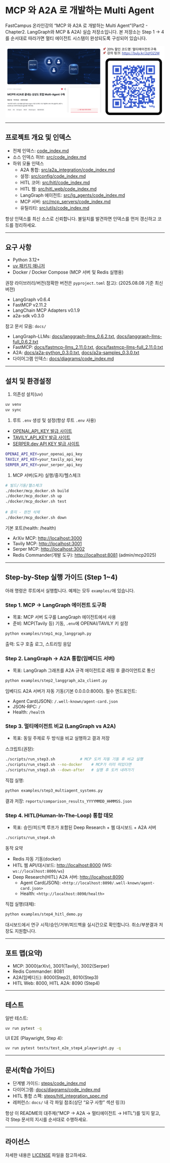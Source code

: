 # MCP 와 A2A 로 개발하는 Multi Agent

FastCampus 온라인강의 “MCP 와 A2A 로 개발하는 Multi Agent”(Part2 - Chapter2. LangGraph와 MCP & A2A) 실습 저장소입니다. 본 저장소는 Step 1 → 4를 순서대로 따라가면 멀티 에이전트 시스템이 완성되도록 구성되어 있습니다.

![fc_lecture.png](fc_lecture.png)

---

## 프로젝트 개요 및 인덱스

- 전체 인덱스: [code_index.md](code_index.md)
- 소스 인덱스 허브: [src/code_index.md](src/code_index.md)
- 하위 모듈 인덱스
  - A2A 통합: [src/a2a_integration/code_index.md](src/a2a_integration/code_index.md)
  - 설정: [src/config/code_index.md](src/config/code_index.md)
  - HITL 코어: [src/hitl/code_index.md](src/hitl/code_index.md)
  - HITL 웹: [src/hitl_web/code_index.md](src/hitl_web/code_index.md)
  - LangGraph 에이전트: [src/lg_agents/code_index.md](src/lg_agents/code_index.md)
  - MCP 서버: [src/mcp_servers/code_index.md](src/mcp_servers/code_index.md)
  - 유틸리티: [src/utils/code_index.md](src/utils/code_index.md)

항상 인덱스를 최신 소스로 신뢰합니다.
불일치를 발견하면 인덱스를 먼저 갱신하고 코드를 정리하세요.

---

## 요구 사항

- Python 3.12+
- [uv 패키지 매니저](https://docs.astral.sh/uv/getting-started/installation/)
- Docker / Docker Compose (MCP 서버 및 Redis 실행용)

권장 라이브러리/버전(정확한 버전은 `pyproject.toml` 참고):
(2025.08.08 기준 최신 버전)

- LangGraph v0.6.4
- FastMCP v2.11.2
- LangChain MCP Adapters v0.1.9
- a2a-sdk v0.3.0

참고 문서 모음: `docs/`

- LangGraph-LLMs: [docs/langgraph-llms_0.6.2.txt](docs/langgraph-llms_0.6.2.txt), [docs/langgraph-llms-full_0.6.2.txt](docs/langgraph-llms-full_0.6.2.txt)
- FastMCP: [docs/fastmcp-llms_2.11.0.txt](docs/fastmcp-llms_2.11.0.txt), [docs/fastmcp-llms-full_2.11.0.txt](docs/fastmcp-llms-full_2.11.0.txt)
- A2A: [docs/a2a-python_0.3.0.txt](docs/a2a-python_0.3.0.txt), [docs/a2a-samples_0.3.0.txt](docs/a2a-samples_0.3.0.txt)
- 다이어그램 인덱스: [docs/diagrams/code_index.md](docs/diagrams/code_index.md)

---

## 설치 및 환경설정

1. 의존성 설치(uv)

```bash
uv venv
uv sync
```

1. 루트 `.env` 생성 및 설정(항상 루트 `.env` 사용)

- [OPENAI_API_KEY 발급 사이트](https://platform.openai.com/api-keys)
- [TAVILY_API_KEY 발급 사이트](https://www.tavily.com/)
- [SERPER.dev API KEY 발급 사이트](https://serper.dev/)

```bash
OPENAI_API_KEY=your_openai_api_key
TAVILY_API_KEY=your_tavily_api_key
SERPER_API_KEY=your_serper_api_key
```

1. MCP 서버(도커) 실행/중지/헬스체크

```bash
# 빌드/기동/헬스체크
./docker/mcp_docker.sh build
./docker/mcp_docker.sh up
./docker/mcp_docker.sh test

# 중지 - 완전 삭제
./docker/mcp_docker.sh down
```

기본 포트(health: /health)

- ArXiv MCP: <http://localhost:3000>
- Tavily MCP: <http://localhost:3001>
- Serper MCP: <http://localhost:3002>
- Redis Commander(개발 도구): <http://localhost:8081> (admin/mcp2025)

---

## Step-by-Step 실행 가이드 (Step 1~4)

아래 명령은 루트에서 실행합니다. 예제는 모두 `examples/`에 있습니다.

### Step 1. MCP → LangGraph 에이전트 도구화

- 목표: MCP 서버 도구를 LangGraph 에이전트에서 사용
- 준비: MCP(Tavily 등) 기동, `.env`에 OPENAI/TAVILY 키 설정

```bash
python examples/step1_mcp_langgraph.py
```

출력: 도구 호출 로그, 스트리밍 응답

### Step 2. LangGraph → A2A 통합(임베디드 서버)

- 목표: LangGraph 그래프를 A2A 규격 에이전트로 래핑 후 클라이언트로 통신

```bash
python examples/step2_langgraph_a2a_client.py
```

임베디드 A2A 서버가 자동 기동(기본 0.0.0.0:8000). 필수 엔드포인트:

- Agent Card(JSON): `/.well-known/agent-card.json`
- JSON-RPC: `/`
- Health: `/health`

### Step 3. 멀티에이전트 비교 (LangGraph vs A2A)

- 목표: 동일 주제로 두 방식을 비교 실행하고 결과 저장

스크립트(권장):

```bash
./scripts/run_step3.sh           # MCP 도커 자동 기동 후 비교 실행
./scripts/run_step3.sh --no-docker    # MCP가 이미 떠있다면
./scripts/run_step3.sh --down-after   # 실행 후 도커 내려가기
```

직접 실행:

```bash
python examples/step3_multiagent_systems.py
```

결과 저장: `reports/comparison_results_YYYYMMDD_HHMMSS.json`

### Step 4. HITL(Human-In-The-Loop) 통합 데모

- 목표: 승인/피드백 루프가 포함된 Deep Research + 웹 대시보드 + A2A 서버

```bash
./scripts/run_step4.sh
```

동작 요약

- Redis 자동 기동(docker)
- HITL 웹 API/대시보드: <http://localhost:8000> (WS: `ws://localhost:8000/ws`)
- Deep Research(HITL) A2A 서버: <http://localhost:8090>
  - Agent Card(JSON): `<http://localhost:8090/.well-known/agent-card.json>`
  - Health: `<http://localhost:8090/health>`

직접 실행(대체):

```bash
python examples/step4_hitl_demo.py
```

대시보드에서 연구 시작/승인/거부/피드백을 실시간으로 확인합니다. 취소/부분결과 저장도 지원합니다.

---

## 포트 맵(요약)

- MCP: 3000(arXiv), 3001(Tavily), 3002(Serper)
- Redis Commander: 8081
- A2A(임베디드): 8000(Step2), 8010(Step3)
- HITL Web: 8000, HITL A2A: 8090 (Step4)

---

## 테스트

일반 테스트:

```bash
uv run pytest -q
```

UI E2E (Playwright, Step 4):

```bash
uv run pytest tests/test_e2e_step4_playwright.py -q
```

---

## 문서(학습 가이드)

- 단계별 가이드: [steps/code_index.md](steps/code_index.md)
- 다이어그램: [docs/diagrams/code_index.md](docs/diagrams/code_index.md)
- HITL 통합 스펙: [steps/hitl_integration_spec.md](steps/hitl_integration_spec.md)
- 레퍼런스: `docs/` 내 각 파일 참조(상단 “요구 사항” 섹션 링크)

항상 이 README의 대주제(“MCP → A2A → 멀티에이전트 → HITL”)를 잊지 말고, 각 Step 문서의 지시를 순서대로 수행하세요.

---

## 라이선스

자세한 내용은 [LICENSE](/LICENSE) 파일을 참고하세요.
